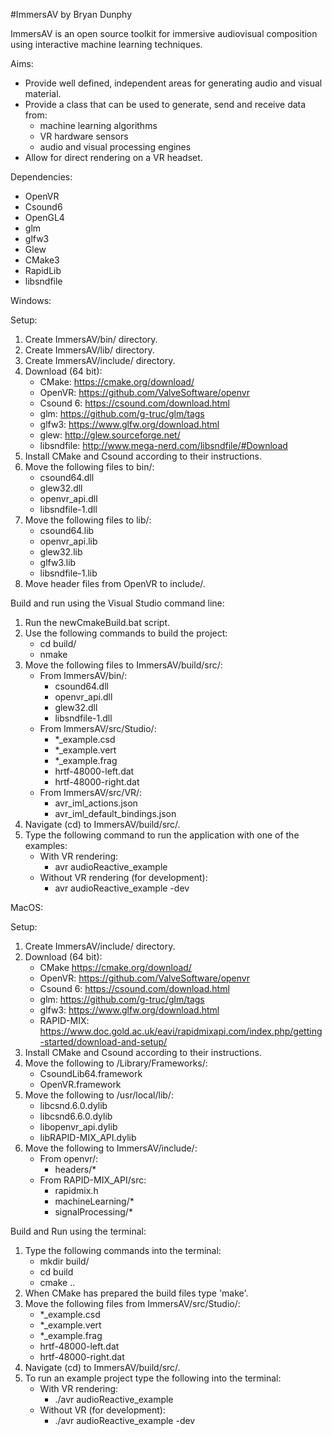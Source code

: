 #ImmersAV 
by Bryan Dunphy

ImmersAV is an open source toolkit for immersive audiovisual composition using interactive machine learning techniques.

Aims:
- Provide well defined, independent areas for generating audio and visual material.
- Provide a class that can be used to generate, send and receive data from: 
    - machine learning algorithms
    - VR hardware sensors
    - audio and visual processing engines
- Allow for direct rendering on a VR headset.

Dependencies:
- OpenVR
- Csound6
- OpenGL4
- glm
- glfw3
- Glew
- CMake3
- RapidLib
- libsndfile

Windows:

Setup:

1. Create ImmersAV/bin/ directory.
2. Create ImmersAV/lib/ directory.
3. Create ImmersAV/include/ directory.
3. Download (64 bit):
    - CMake:        https://cmake.org/download/
    - OpenVR:       https://github.com/ValveSoftware/openvr
    - Csound 6:     https://csound.com/download.html
    - glm:          https://github.com/g-truc/glm/tags
    - glfw3:        https://www.glfw.org/download.html
    - glew:         http://glew.sourceforge.net/
    - libsndfile:   http://www.mega-nerd.com/libsndfile/#Download
4. Install CMake and Csound according to their instructions.
5. Move the following files to bin/:
    - csound64.dll
    - glew32.dll
    - openvr_api.dll
    - libsndfile-1.dll
6. Move the following files to lib/:
    - csound64.lib
    - openvr_api.lib
    - glew32.lib
    - glfw3.lib
    - libsndfile-1.lib
7. Move header files from OpenVR to include/.

Build and run using the Visual Studio command line:

1. Run the newCmakeBuild.bat script.
2. Use the following commands to build the project:
    - cd build/
    - nmake
3. Move the following files to ImmersAV/build/src/:
    - From ImmersAV/bin/:
        - csound64.dll
        - openvr_api.dll
        - glew32.dll
        - libsndfile-1.dll
    - From ImmersAV/src/Studio/:
        - *_example.csd
        - *_example.vert
        - *_example.frag
        - hrtf-48000-left.dat
        - hrtf-48000-right.dat
    - From ImmersAV/src/VR/:
        - avr_iml_actions.json
        - avr_iml_default_bindings.json
4. Navigate (cd) to ImmersAV/build/src/.
5. Type the following command to run the application with one of the examples:
    - With VR rendering:
        - avr audioReactive_example
    - Without VR rendering (for development):
        - avr audioReactive_example -dev

MacOS:

Setup:

1. Create ImmersAV/include/ directory.
2. Download (64 bit):
    - CMake         https://cmake.org/download/
    - OpenVR:       https://github.com/ValveSoftware/openvr
    - Csound 6:     https://csound.com/download.html
    - glm:          https://github.com/g-truc/glm/tags
    - glfw3:        https://www.glfw.org/download.html
    - RAPID-MIX:    https://www.doc.gold.ac.uk/eavi/rapidmixapi.com/index.php/getting-started/download-and-setup/
3. Install CMake and Csound according to their instructions.
4. Move the following to /Library/Frameworks/:
    - CsoundLib64.framework 
    - OpenVR.framework
5. Move the following to /usr/local/lib/:
    - libcsnd.6.0.dylib
    - libcsnd6.6.0.dylib
    - libopenvr_api.dylib
    - libRAPID-MIX_API.dylib
6. Move the following to ImmersAV/include/:
    - From openvr/:
        - headers/*
    - From RAPID-MIX_API/src:
        - rapidmix.h
        - machineLearning/*
        - signalProcessing/*
        
Build and Run using the terminal:

1. Type the following commands into the terminal:
    - mkdir build/
    - cd build
    - cmake ..
2. When CMake has prepared the build files type 'make'.
3. Move the following files from ImmersAV/src/Studio/:
    - *_example.csd
    - *_example.vert
    - *_example.frag
    - hrtf-48000-left.dat
    - hrtf-48000-right.dat
4. Navigate (cd) to ImmersAV/build/src/.
5. To run an example project type the following into the terminal:
    - With VR rendering:
        - ./avr audioReactive_example
    - Without VR (for development):
        - ./avr audioReactive_example -dev
    

  

